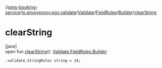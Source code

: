 //[pms-booking-service](../../../../../index.md)/[io.envoyproxy.pgv.validate](../../../index.md)/[Validate](../../index.md)/[FieldRules](../index.md)/[Builder](index.md)/[clearString](clear-string.md)

# clearString

[java]\
open fun [clearString](clear-string.md)(): [Validate.FieldRules.Builder](index.md)

`.validate.StringRules string = 14;`